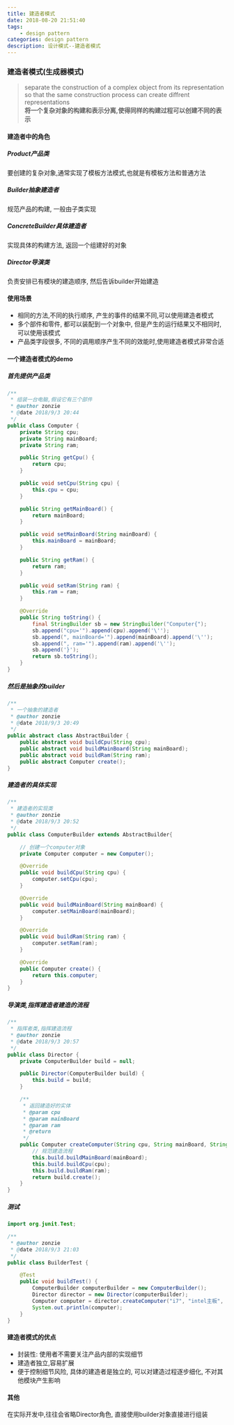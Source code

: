 ```yaml
---
title: 建造者模式
date: 2018-08-20 21:51:40
tags:
	- design pattern
categories: design pattern
description: 设计模式--建造者模式
---
```

### 建造者模式(生成器模式)

> separate the construction of a complex object from its representation so that the same construction process can create diffrent representations<br/>**将一个复杂对象的构建和表示分离,使得同样的构建过程可以创建不同的表示**

#### 建造者中的角色
##### Product产品类
要创建的复杂对象,通常实现了模板方法模式,也就是有模板方法和普通方法
##### Builder抽象建造者
规范产品的构建, 一般由子类实现
##### ConcreteBuilder具体建造者
实现具体的构建方法, 返回一个组建好的对象
##### Director导演类
负责安排已有模块的建造顺序, 然后告诉builder开始建造

#### 使用场景
- 相同的方法,不同的执行顺序, 产生的事件的结果不同,可以使用建造者模式
- 多个部件和零件, 都可以装配到一个对象中, 但是产生的运行结果又不相同时, 可以使用该模式
- 产品类字段很多, 不同的调用顺序产生不同的效能时,使用建造者模式非常合适

#### 一个建造者模式的demo
##### 首先提供产品类
```java
/**
 * 组装一台电脑,假设它有三个部件
 * @author zonzie
 * @date 2018/9/3 20:44
 */
public class Computer {
    private String cpu;
    private String mainBoard;
    private String ram;

    public String getCpu() {
        return cpu;
    }

    public void setCpu(String cpu) {
        this.cpu = cpu;
    }

    public String getMainBoard() {
        return mainBoard;
    }

    public void setMainBoard(String mainBoard) {
        this.mainBoard = mainBoard;
    }

    public String getRam() {
        return ram;
    }

    public void setRam(String ram) {
        this.ram = ram;
    }

    @Override
    public String toString() {
        final StringBuilder sb = new StringBuilder("Computer{");
        sb.append("cpu='").append(cpu).append('\'');
        sb.append(", mainBoard='").append(mainBoard).append('\'');
        sb.append(", ram='").append(ram).append('\'');
        sb.append('}');
        return sb.toString();
    }
}
```

##### 然后是抽象的builder
```java
/**
 * 一个抽象的建造者
 * @author zonzie
 * @date 2018/9/3 20:49
 */
public abstract class AbstractBuilder {
    public abstract void buildCpu(String cpu);
    public abstract void buildMainBoard(String mainBoard);
    public abstract void buildRam(String ram);
    public abstract Computer create();
}

```

##### 建造者的具体实现
```java
/**
 * 建造者的实现类
 * @author zonzie
 * @date 2018/9/3 20:52
 */
public class ComputerBuilder extends AbstractBuilder{

    // 创建一个computer对象
    private Computer computer = new Computer();

    @Override
    public void buildCpu(String cpu) {
        computer.setCpu(cpu);
    }

    @Override
    public void buildMainBoard(String mainBoard) {
        computer.setMainBoard(mainBoard);
    }

    @Override
    public void buildRam(String ram) {
        computer.setRam(ram);
    }

    @Override
    public Computer create() {
        return this.computer;
    }
}
```

##### 导演类,指挥建造者建造的流程
```java
/**
 * 指挥者类,指挥建造流程
 * @author zonzie
 * @date 2018/9/3 20:57
 */
public class Director {
    private ComputerBuilder build = null;

    public Director(ComputerBuilder build) {
        this.build = build;
    }

    /**
     * 返回建造好的实体
     * @param cpu
     * @param mainBoard
     * @param ram
     * @return
     */
    public Computer createComputer(String cpu, String mainBoard, String ram) {
        // 规范建造流程
        this.build.buildMainBoard(mainBoard);
        this.build.buildCpu(cpu);
        this.build.buildRam(ram);
        return build.create();
    }
}
```

##### 测试
```java
import org.junit.Test;

/**
 * @author zonzie
 * @date 2018/9/3 21:03
 */
public class BuilderTest {

    @Test
    public void buildTest() {
        ComputerBuilder computerBuilder = new ComputerBuilder();
        Director director = new Director(computerBuilder);
        Computer computer = director.createComputer("i7", "intel主板", "8G");
        System.out.println(computer);
    }
}
```

#### 建造者模式的优点
- 封装性: 使用者不需要关注产品内部的实现细节
- 建造者独立,容易扩展
- 便于控制细节风险, 具体的建造者是独立的, 可以对建造过程逐步细化, 不对其他模块产生影响

#### 其他
在实际开发中,往往会省略Director角色, 直接使用builder对象直接进行组装